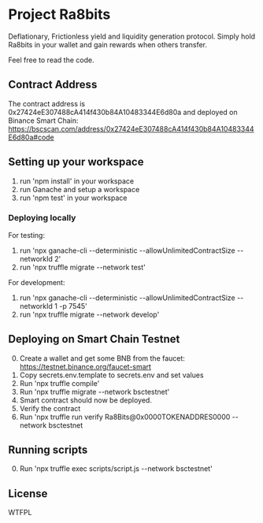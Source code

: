 # Project Ra8bits 

Deflationary, Frictionless yield and liquidity generation protocol. 
Simply hold Ra8bits in your wallet and gain rewards when others transfer.

Feel free to read the code.

## Contract Address

The contract address is 0x27424eE307488cA414f430b84A10483344E6d80a and deployed on Binance Smart Chain: https://bscscan.com/address/0x27424eE307488cA414f430b84A10483344E6d80a#code


## Setting up your workspace

1. run 'npm install' in your workspace
2. run Ganache and setup a workspace
3. run 'npm test' in your workspace

### Deploying locally

For testing:
1. run 'npx ganache-cli --deterministic --allowUnlimitedContractSize --networkId 2'
2. run 'npx truffle migrate --network test'

For development:
1. run 'npx ganache-cli --deterministic --allowUnlimitedContractSize --networkId 1 -p 7545'
2. run 'npx truffle migrate --network develop'

## Deploying on Smart Chain Testnet 

0. Create a wallet and get some BNB from the faucet: https://testnet.binance.org/faucet-smart
1. Copy secrets.env.template to secrets.env and set values
2. Run 'npx truffle compile'
3. Run 'npx truffle migrate --network bsctestnet'
4. Smart contract should now be deployed.
5. Verify the contract
6. Run 'npx truffle run verify Ra8Bits@0x0000TOKENADDRES0000 --network bsctestnet

## Running scripts

0. Run 'npx truffle exec scripts/script.js --network bsctestnet'


## License

WTFPL
